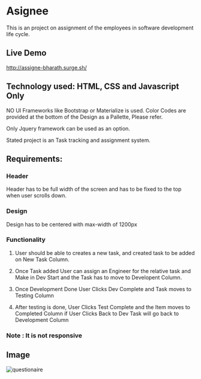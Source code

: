 # Asignee

This is an project on assignment of the employees in software development life cycle.

## Live Demo

http://assigne-bharath.surge.sh/

## Technology used: HTML, CSS and Javascript Only 

NO UI Frameworks like Bootstrap or Materialize is used.
Color Codes are provided at the bottom of the Design as a Pallette, Please refer.

Only Jquery framework can be used as an option.

Stated project is an Task tracking and assignment system.

## Requirements:

### Header

   Header has to be full width of the screen and has to be fixed to the top when user scrolls down.

### Design

   Design has to be centered with max-width of 1200px

### Functionality

   1. User should be able to creates  a new task, and created task to be added on New Task Column.
   
   2. Once Task added User can assign an Engineer for the relative task and Make in Dev Start and the Task has to move to Developent Column.
   
   3. Once Development Done User Clicks Dev Complete and Task moves to Testing Column 
   
   4. After testing is done, User Clicks Test Complete and the Item moves to Completed  Column if User Clicks Back to Dev  Task will go back to Development Column
   
### Note : It is not responsive

## Image

![questionaire](https://cloud.githubusercontent.com/assets/18566842/26518583/9406b022-42d0-11e7-9dc7-c56a51db51a8.jpg)
